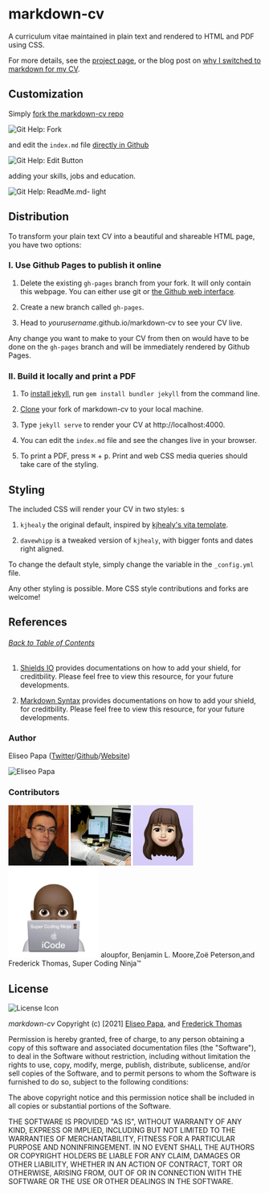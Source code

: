# markdown-cv

A curriculum vitae maintained in plain text and rendered to HTML and PDF using CSS.

For more details, see the [project page](http://elipapa.github.io/markdown-cv), or the blog post on [why I switched to markdown for my CV](http://elipapa.github.io/blog/why-i-switched-to-markdown-for-my-cv.html).


## Customization

Simply [fork the markdown-cv repo](https://github.com/elipapa/markdown-cv)

![Git Help: Fork](https://help.github.com/assets/images/help/repository/fork_button.jpg)

and edit the `index.md` file [directly in Github](https://help.github.com/articles/editing-files-in-your-repository/)

![Git Help: Edit Button](https://help.github.com/assets/images/help/repository/edit-file-edit-button.png)

adding your skills, jobs and education.

![Git Help: ReadMe.md- light](https://help.github.com/assets/images/help/repository/edit-readme-light.png)


## Distribution

To transform your plain text CV into a beautiful and shareable HTML page, you have two options:

### I. Use Github Pages to publish it online

1. Delete the existing `gh-pages` branch from your fork. It will only contain this webpage. You can either use git or [the Github web interface](https://help.github.com/articles/creating-and-deleting-branches-within-your-repository/#deleting-a-branch).

2. Create a new branch called `gh-pages`.

3. Head to *yourusername*.github.io/markdown-cv to see your CV live.

Any change you want to make to your CV from then on would have to be done on the `gh-pages` branch and will be immediately rendered by Github Pages.

### II. Build it locally and print a PDF

1. To [install jekyll](https://jekyllrb.com/docs/installation/), run `gem install bundler jekyll` from the command line.

2. [Clone](https://help.github.com/en/articles/cloning-a-repository) your fork of markdown-cv to your local machine.

3. Type `jekyll serve` to render your CV at http://localhost:4000.

4. You can edit the `index.md` file and see the changes live in your browser.

5. To print a PDF, press <kbd>⌘</kbd> + <kbd>p</kbd>. Print and web CSS media queries should take care of the styling.


## Styling

The included CSS will render your CV in two styles:
s
1. `kjhealy` the original default, inspired by [kjhealy's vita
template](https://github.com/kjhealy/kjh-vita).

2. `davewhipp` is a tweaked version of `kjhealy`, with bigger fonts and dates
  right aligned.

To change the default style, simply change the variable in the
`_config.yml` file.

Any other styling is possible. More CSS style contributions and forks are welcome!


## References
###### [Back to Table of Contents](#Table-of-Contents)
1.  [Shields IO](https://shields.io/) provides documentations on how to add your shield, for creditbility.  Please feel free to view this resource, for your future developments.

2.  [Markdown Syntax](https://www.markdownguide.org/basic-syntax/) provides documentations on how to add your shield, for creditbility.  Please feel free to view this resource, for your future developments. 

### Author

Eliseo Papa ([Twitter](http://twitter.com/elipapa)/[Github](http://github.com/elipapa)/[Website](https://elipapa.github.io))

![Eliseo Papa](https://s.gravatar.com/avatar/eae1f0c01afda2bed9ce9cb88f6873f6?s=100)

### Contributors

<p>
  <a href="https://github.com/aloupfor"><img src="media/Aloupfor.jpeg" height="120" width="120"/></a>&nbsp;<a href="https://github.com/blmoore"><img src="media/Ben.png" height="120" width="120"/></a>&nbsp;<a href="https://github.com/zpeterson"><img src="media/Zoe.jpeg" height="120" width="120"/></a>&nbsp;<a href="https://github.com/supercodingninja" height="120" width="120"><img src="media/apple-touch-icon.png"/></a>
  aloupfor, Benjamin L. Moore,Zoë Peterson,and Frederick Thomas, Super Coding Ninja™
</p>

## License
![License Icon](https://img.shields.io/badge/License-MIT-informational.svg)

*markdown-cv* Copyright (c) [2021] [Eliseo Papa](https://github.com/elipapa), and [Frederick Thomas](https://github.com/supercodingninja)

Permission is hereby granted, free of charge, to any person obtaining a copy of this software and associated documentation files (the "Software"), to deal in the Software without restriction, including without limitation the rights to use, copy, modify, merge, publish, distribute, sublicense, and/or sell copies of the Software, and to permit persons to whom the Software is furnished to do so, subject to the following conditions:

The above copyright notice and this permission notice shall be included in all copies or substantial portions of the Software.

THE SOFTWARE IS PROVIDED "AS IS", WITHOUT WARRANTY OF ANY KIND, EXPRESS OR IMPLIED, INCLUDING BUT NOT LIMITED TO THE WARRANTIES OF MERCHANTABILITY, FITNESS FOR A PARTICULAR PURPOSE AND NONINFRINGEMENT. IN NO EVENT SHALL THE AUTHORS OR COPYRIGHT HOLDERS BE LIABLE FOR ANY CLAIM, DAMAGES OR OTHER LIABILITY, WHETHER IN AN ACTION OF CONTRACT, TORT OR OTHERWISE, ARISING FROM, OUT OF OR IN CONNECTION WITH THE SOFTWARE OR THE USE OR OTHER DEALINGS IN THE SOFTWARE.